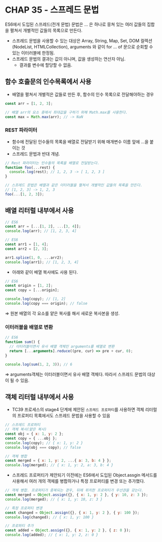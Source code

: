 # CHAP 35 - 스프레드 문법

ES6에서 도입된 스프레드(전개 문법) 문법은 … 은 하나로 뭉쳐 있는 여러 값들의 집합을 펼쳐서 개별적인 값들의 목록으로 만든다.

- 스프레드 문법을 사용할 수 있는 대상은
  Array, String, Map, Set, DOM 컬렉션(NodeList, HTMLCollection), arguments 와 같이 for … of 문으로 순회할 수 있는 이터러블에 한정됨.
- 스프레드 문법의 결과는 값이 아니며, 값을 생성하는 연산자 아님.
  - 결과를 변수에 할당할 수 없음.

## 함수 호출문의 인수목록에서 사용

- 배열을 펼쳐서 개별적은 값들로 만든 후, 함수의 인수 목록으로 전달해야하는 경우

```jsx
const arr = [1, 2, 3];

// 배열 arr의 요소 중에서 최대값을 구하기 위해 Math.max를 사용한다.
const max = Math.max(arr); // -> NaN
```

### REST 파라미터

- 함수에 전달된 인수들의 목록을 배열로 전달받기 위해 매개변수 이름 앞에 …을 붙이는 것
- 스프레드 문법과 반대 개념.

```jsx
// Rest 파라미터는 인수들의 목록을 배열로 전달받는다.
function foo(...rest) {
  console.log(rest); // 1, 2, 3 -> [ 1, 2, 3 ]
}

// 스프레드 문법은 배열과 같은 이터러블을 펼쳐서 개별적인 값들의 목록을 만든다.
// [1, 2, 3] -> 1, 2, 3
foo(...[1, 2, 3]);
```

## 배열 리터럴 내부에서 사용

```jsx
// ES6
const arr = [...[1, 2], ...[3, 4]];
console.log(arr); // [1, 2, 3, 4]
```

```jsx
// ES6
const arr1 = [1, 4];
const arr2 = [2, 3];

arr1.splice(1, 0, ...arr2);
console.log(arr1); // [1, 2, 3, 4]
```

- 아래와 같이 배열 복사에도 사용 된다.

```jsx
// ES6
const origin = [1, 2];
const copy = [...origin];

console.log(copy); // [1, 2]
console.log(copy === origin); // false
```

⇒ 원본 배열의 각 요소를 얕은 복사를 해서 새로운 복사본을 생성.

### 이터러블을 배열로 변환

```jsx
// ES6
function sum() {
  // 이터러블이면서 유사 배열 객체인 arguments를 배열로 변환
  return [...arguments].reduce((pre, cur) => pre + cur, 0);
}

console.log(sum(1, 2, 3)); // 6
```

⇒ arguments객체는 이터러블이면서 유사 배열 객체다. 따라서 스프레드 문법의 대상이 될 수 있음.

## 객체 리터럴 내부에서 사용

- TC39 프로세스의 stage4 단계에 제안된 `스프레드 프로퍼티`를 사용하면 객체 리터럴의 프로퍼티 목록에서도 스프레드 문법을 사용할 수 있음

```jsx
// 스프레드 프로퍼티
// 객체 복사(얕은 복사)
const obj = { x: 1, y: 2 };
const copy = { ...obj };
console.log(copy); // { x: 1, y: 2 }
console.log(obj === copy); // false

// 객체 병합
const merged = { x: 1, y: 2, ...{ a: 3, b: 4 } };
console.log(merged); // { x: 1, y: 2, a: 3, b: 4 }
```

- 스프레드 프로퍼티가 제안되기 이전에는 ES6에서 도입된 Object.assgin 메서드를 사용해서 여러 개의 객체를 병합하거나 특정 프로퍼티를 변경 또는 추가했다.

```jsx
// 객체 병합. 프로퍼티가 중복되는 경우, 뒤에 위치한 프로퍼티가 우선권을 갖는다.
const merged = Object.assign({}, { x: 1, y: 2 }, { y: 10, z: 3 });
console.log(merged); // { x: 1, y: 10, z: 3 }

// 특정 프로퍼티 변경
const changed = Object.assign({}, { x: 1, y: 2 }, { y: 100 });
console.log(changed); // { x: 1, y: 100 }

// 프로퍼티 추가
const added = Object.assign({}, { x: 1, y: 2 }, { z: 0 });
console.log(added); // { x: 1, y: 2, z: 0 }
```
